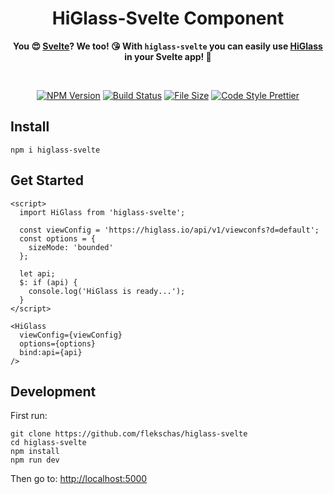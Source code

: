 <h1 align="center">
  HiGlass-Svelte Component
</h1>

<div align="center">
  
  **You 😍 [Svelte](https://svelte.dev)? We too! 😘 With `higlass-svelte` you can easily use [HiGlass](https://higlass.io) in your Svelte app! 🥰**
  
</div>

<br/>

<div align="center">
  
  [![NPM Version](https://img.shields.io/npm/v/piling.js.svg?style=flat-square&color=7f99ff)](https://npmjs.org/package/higlass-svelte)
  [![Build Status](https://img.shields.io/travis/flekschas/higlass-svelte?color=a17fff&style=flat-square)](https://travis-ci.org/flekschas/higlass-svelte/)
  [![File Size](http://img.badgesize.io/https://unpkg.com/higlass-svelte/HiGlass.svelte?compression=gzip&style=flat-square&color=e17fff)](https://unpkg.com/higlass-svelte/HiGlass.svelte)
  [![Code Style Prettier](https://img.shields.io/badge/code%20style-prettier-ff7fe1.svg?style=flat-square)](https://github.com/prettier/prettier#readme)
  
</div>

## Install

```
npm i higlass-svelte
```

## Get Started

```
<script>
  import HiGlass from 'higlass-svelte';

  const viewConfig = 'https://higlass.io/api/v1/viewconfs?d=default';
  const options = {
    sizeMode: 'bounded'
  };

  let api;
  $: if (api) {
    console.log('HiGlass is ready...');
  }
</script>

<HiGlass
  viewConfig={viewConfig}
  options={options}
  bind:api={api}
/>
```

## Development

First run:

```
git clone https://github.com/flekschas/higlass-svelte
cd higlass-svelte
npm install
npm run dev
```

Then go to: [http://localhost:5000](http://localhost:5000)
